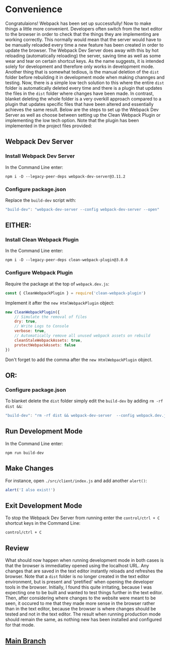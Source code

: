 # Convenience
Congratulaions! Webpack has been set up successfully! Now to make things a little more convenient. Developers often switch from the text editor to the browser in order to check that the things they are implementing are working correctly. This normally would mean that the server would have to be manually reloaded every time a new feature has been created in order to update the browser. The Webpack Dev Server does away with this by hot reloading (automatically reloading) the server, saving time as well as some wear and tear on certain shortcut keys. As the name suggests, it is intended solely for development and therefore only works in development mode. Another thing that is somewhat tedious, is the manual deletion of the `dist` folder before rebuilding it in development mode when making channges and testing. Now, there is a simple low tech solution to this where the entire `dist` folder is automatically deleted every time and there is a plugin that updates the files in the `dist` folder where changes have been made. In contrast, blanket deleting the whole folder is a very overkill approach compared to a plugin that updates specific files that have been altered and essentially achieves the same result. Below are the steps to set up the Webpack Dev Server as well as choose between setting up the Clean Webpack Plugin or implementing the low tech option. Note that the plugin has been implemented in the project files provided:

## Webpack Dev Server
### Install Webpack Dev Server
In the Command Line enter:
```
npm i -D --legacy-peer-deps webpack-dev-server@3.11.2
```

### Configure package.json
Replace the `build-dev` script with:
```js
"build-dev": "webpack-dev-server --config webpack-dev-server --open"
```

## EITHER:
### Install Clean Webpack Plugin
In the Command Line enter:
```
npm i -D --legacy-peer-deps clean-webpack-plugin@3.0.0
```

### Configure Webpack Plugin
Require the package at the top of `webpack.dev.js`:
```js
const { CleanWebpackPlugin } = require('clean-webpack-plugin')
```
Implement it after the `new HtmlWebpackPlugin` object:
```js
new CleanWebpackPlugin({
    // Simulate the removal of files
    dry: true,
    // Write Logs to Console
    verbose: true,
    // Automatically remove all unused webpack assets on rebuild
    cleanStaleWebpackAssets: true,
    protectWebpackAssets: false
})
```
Don't forget to add the comma after the `new HtmlWebpackPlugin` object.

## OR:
### Configure package.json
To blanket delete the `dist` folder simply edit the `build-dev` by adding `rm -rf dist &&`:
```js
"build-dev": "rm -rf dist && webpack-dev-server  --config webpack.dev.js --open"
```

## Run Development Mode
In the Command Line enter:
```
npm run build-dev
```

## Make Changes
For instance, open `./src/client/index.js` and add another `alert()`:
```js
alert('I also exist!')
```

## Exit Development Mode
To stop the Webpack Dev Server from running enter the `control/ctrl + C` shortcut keys in the Command Line:
```
control/ctrl + C
```

## Review
What should now happen when running development mode in both cases is that the browser is immediatley opened using the localhost URL. Any changes that are saved in the text editor instantly reloads and refreshes the browser. Note that a `dist` folder is no longer created in the text editor environment, but is present and 'pretified' when opening the developer tools in the browser. Initially, I found this quite irritating, because I was expecting one to be built and wanted to test things further in the text editor. Then, after considering where changes to the website were meant to be seen, it occured to me that they made more sense in the browser rather than in the text editor, because the browser is where changes should be tested and not in the text editor. The result when running production mode should remain the same, as nothing new has been installed and configured for that mode.

## [Main Branch](https://github.com/michihodges/webpack-basics)
